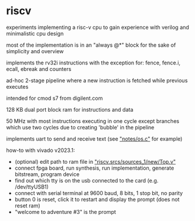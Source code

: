 # riscv
experiments implementing a risc-v cpu to gain experience with verilog and minimalistic cpu design

most of the implementation is in an "always @*" block for the sake of simplicity and overview

implements the rv32i instructions with the exception for: fence, fence.i, ecall, ebreak and counters

ad-hoc 2-stage pipeline where a new instruction is fetched while previous executes

intended for cmod s7 from digilent.com

128 KB dual port block ram for instructions and data

50 MHz with most instructions executing in one cycle except branches which use two cycles due to creating 'bubble' in the pipeline

implements uart to send and receive text (see ["notes/os.c"](https://github.com/calint/riscv/blob/main/notes/os.c) for example)

how-to with vivado v2023.1:
* (optional) edit path to ram file in ["riscv.srcs/sources_1/new/Top.v"](https://github.com/calint/riscv/blob/main/riscv.srcs/sources_1/new/Top.v)
* connect fpga board, run synthesis, run implementation, generate bitstream, program device
* find out which tty is on the usb connected to the card (e.g. /dev/ttyUSB1)
* connect with serial terminal at 9600 baud, 8 bits, 1 stop bit, no parity 
* button 0 is reset, click it to restart and display the prompt (does not reset ram)
* "welcome to adventure #3" is the prompt
